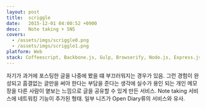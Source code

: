 ```yaml
---
layout: post
title:  scriggle
date:   2015-12-01 04:00:52 +0900
desc:   Note taking + SNS
covers:
  - /assets/imgs/scriggle0.png
  - /assets/imgs/scriggle1.png
platform: Web
stack: Coffeescript, Backbone.js, Gulp, Browserify, Node.js, Express.js, DynamoDB, Redis, Opsworks, EC2, S3, CloudFront, Autoscale, Lambda, SES, Logentries
---
```

자기가 과거에 포스팅한 글을 나중에 봤을 떄 부끄러워지는 경우가 있음. 그런 경험이 완성되고 흠결없는 글만을 써야 한다는 부담을 준다는 생각에 실수가 용인 되는 개인 메모장을 다른 사람이 옅보는 느낌으로 글을 공유할 수 있게 만든 서비스. Note taking 서비스에 네트워킹 기능이 추가된 형태. 일부 니즈가 Open Diary류의 서비스와 유사. 
